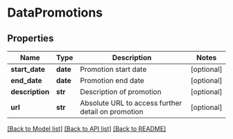 # DataPromotions

## Properties
Name | Type | Description | Notes
------------ | ------------- | ------------- | -------------
**start_date** | **date** | Promotion start date | [optional] 
**end_date** | **date** | Promotion end date | [optional] 
**description** | **str** | Description of promotion | [optional] 
**url** | **str** | Absolute URL to access further detail on promotion | [optional] 

[[Back to Model list]](../README.md#documentation-for-models) [[Back to API list]](../README.md#documentation-for-api-endpoints) [[Back to README]](../README.md)

